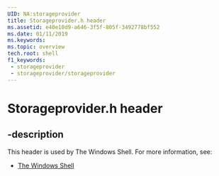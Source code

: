 ```yaml
---
UID: NA:storageprovider
title: Storageprovider.h header
ms.assetid: e40e10d9-a646-3f5f-805f-3492778bf552
ms.date: 01/11/2019
ms.keywords: 
ms.topic: overview
tech.root: shell
f1_keywords:
 - storageprovider
 - storageprovider/storageprovider
---
```


# Storageprovider.h header


## -description

This header is used by The Windows Shell. For more information, see:

- [The Windows Shell](../_shell/index.md)

